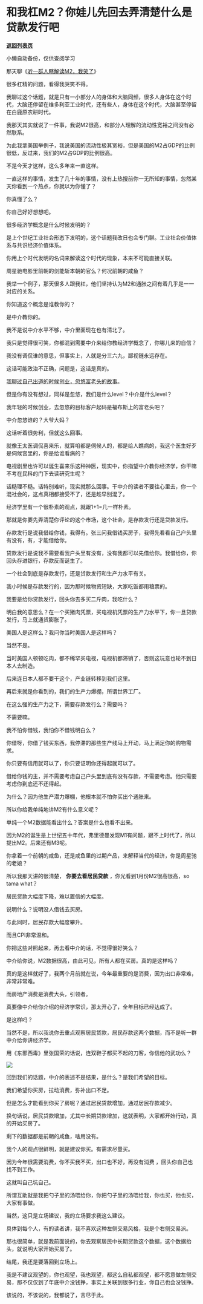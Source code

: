 # 和我杠M2？你娃儿先回去弄清楚什么是贷款发行吧

[**返回列表页**](/gzh/记忆承载3)

小懒自动备份，仅供查阅学习

那天聊《[听一群人瞎解读M2，我笑了](http://mp.weixin.qq.com/s?__biz=MzU3NDc5Nzc0NQ==&mid=2247522483&idx=1&sn=d6b4197afde03dd717e2e227c2e98e2d&chksm=fd2e3a6dca59b37b463c183ca012b39b786bb8817a2fb2009035fc0eb0f8106eaaee00757a50&scene=21#wechat_redirect)》  

很多杠精的问题，看得我哭笑不得。

我聊过这个话题，就是只有一小部分人的身体和大脑同频，很多人身体在这个时代，大脑还停留在维多利亚工业时代，还有些人，身体在这个时代，大脑甚至停留在白鹿原农耕时代。  

我那天其实就说了一件事，我说M2很高，和部分人理解的流动性宽裕之间没有必然联系。

为此我拿美国举例子，我说美国的流动性极其宽裕，但是美国的M2占GDP的比例很低，反过来，我们的M2占GDP的比例很高。  

不是今天才这样，这么多年来一直这样。  

一直这样的事情，发生了几十年的事情，没有上热搜前你一无所知的事情，忽然某天你看到一个热点，你就以为你懂了？  

你真懂了么？

你自己好好想想吧。  

很多经济学概念是什么时候发明的？  

是上个世纪工业社会形态下发明的，这个话题我改日也会专门聊。工业社会价值体系与共识经济价值体系。

你用上个时代发明的名词来解读这个时代的现象，本来不可能直接关联。  

周星驰电影里前朝的剑能斩本朝的官么？何况前朝的咸鱼？  

我举一个例子，那天很多人跟我杠，他们坚持认为M2和通胀之间有着几乎是一一对应的关系。  

你知道这个概念是谁教你的？  

是中介教你的。

我不是说中介水平不够，中介里面现在也有清北了。  

我只是觉得很可笑，你都混到需要中介来给你教经济学概念了，你哪儿来的自信？  

我没有调侃谁的意思，但事实上，人就是分三六九，鄙视链永远存在。  

这话可能政治不正确，问题是，这话是真的。

[我聊过自己出道的时候创业，忽悠富老头的故事](http://mp.weixin.qq.com/s?__biz=MzU0MjYwNDU2Mw==&mid=2247509838&idx=2&sn=dd662d8980b86788137f92ec93e2462e&chksm=fb1acb32cc6d4224fa7ea86e49e802bacd76e0eaa80ee0329249ceb30a540027e1cfe5b04a46&scene=21#wechat_redirect)。

但是你有没有想过，同样是忽悠，我们是什么level？中介是什么level？

我年轻的时候创业，去忽悠的目标客户起码是福布斯上的富老头吧？

中介忽悠谁的？大爷大妈？  

这话听着很势利，但就这么回事。  

就像王太医调侃喜来乐，就算咱都是伺候人的，都是给人瞧病的，我这个医生好歹是伺候宫里的，你是给谁看病的？

电视剧里也许可以诞生喜来乐这种神医，现实中，你指望中介教你经济学，你干嘛不考在民科的门下去读研究生呢？  

话糙理不糙。话特别难听，现实就那么回事。干中介的读者不要往心里去，你一个混社会的，这点真相都接受不了，还是趁早别混了。

经济学里有一个很朴素的观点，就跟1+1=几一样朴素。  

那就是你要先弄清楚你评论的这个市场，这个社会，是存款发行还是贷款发行。  

存款发行是说我借给你钱，我得有。张三问我借钱买房子，我得先看看自己户头里有没有，有，才能借给你。  

贷款发行是说我不需要看我户头里有没有，没有我都可以先借给你。我借给你，你回头存进银行，存款反而诞生了。  

一个社会到底是存款发行，还是贷款发行和生产力水平有关。  

我小时候是存款发行的，因为那时候物资短缺，大家吃饭都用粮票的。  

我要是给你贷款发行，回头你去多买二斤肉，我吃什么？

明白我的意思么？在一个买猪肉凭票，买电视机凭票的生产力水平下，你一旦贷款发行，马上就通货膨胀了。  

美国人是这样么？我问你当时美国人是这样吗？  

当然不是。

当时美国人顿顿吃肉，都不稀罕买电视，电视机都滞销了，否则这玩意也轮不到日本人去制造。

后来连日本人都不要干这个，产业链转移到我们这里。  

再后来就是你看到的，我们的生产力爆棚，所谓世界工厂。  

在这么强的生产力之下，需要存款发行么？需要吗？  

不需要嘛。

我不怕你借钱，我怕你不借钱明白么？  

你借呀，你借了钱买东西，我停滞的那些生产线马上开动，马上满足你的购物需求。  

你只要有信用就可以了，你只要证明你还得起就可以了。  

借给你钱的主，并不需要考虑自己户头里到底有没有存款，不需要考虑。他只需要考虑你到底还不还得起。  

为什么？因为他生产潜力爆棚，他根本就不怕你买出个通胀来。

所以你给我单纯地讲M2有什么意义呢？  

单纯一个M2数据能看出什么？答案是什么也看不出来。  

因为M2的诞生是上世纪五十年代，弗里德曼发现M1有问题，跟不上时代了，所以提出M2。后来还有M3呢。  

你拿着一个前朝的咸鱼，还是咸鱼里的过期产品，来解释当代的经济，你是周星驰的老娘？  

所以我那天讲的很清楚， **你要去看居民贷款** ，你光看到1月份M2很高很高，so tama what？

居民贷款大幅度下降，难以置信的大幅度。  

说明什么？说明没人借钱去买房。  

与此同时，居民存款大幅度攀升。  

而且CPI非常温和。  

你把这些对照起来，再去看中介的话，不觉得很好笑么？

中介给你说，M2数据很高，由此可见，所有人都在买房。真的是这样吗？

真的是这样就好了，我两个月前就在说，今年最重要的是消费，因为出口非常难，非常非常难。  

而房地产消费是消费大头，引领者。

真要像中介给你介绍的经济学常识，那太开心了，全年目标已经达成了。  

是这样吗？  

当然不是，所以我说你去重点观察居民贷款，居民存款这两个数据，而不是听一群中介给你讲经济学。

用《东邪西毒》里张国荣的话说，连双鞋子都买不起的刀客，你信他的武功么？  

![](https://mmbiz.qpic.cn/mmbiz_png/aYCQDPqZ8kz0JKmP5m2DlVibfic50spENaf4Kicn9lY8qqy2X1cP2C1wQtwiatrtiafWI29gEkMkkso4VGpDkItPWKw/640?wx_fmt=png)

回到我们的话题，中介的表述不是结果，是什么？是我们希望的目标。

我们希望你买房，拉动消费，弥补出口不足。  

但是怎么才能看到你买了房呢？通过居民贷款增加，通过居民存款减少。

换句话说，居民贷款增加，尤其中长期贷款增加，这就表明，大家都开始行动，真的开始买房了。  

剩下的数据都是前朝的咸鱼，啥用没有。  

我个人的观点很鲜明，就是建议你买。有需求尽量买。

因为今年很需要消费，你不买我不买，出口也不好，再没有消费 ，回头你自己也找不到工作。

这就叫自己坑自己。  

所谓互助就是我把勺子里的汤喂给你，你把勺子里的汤喂给我，你也买，他也买，大家有事做。  

当然，这只是立场建议，我的立场要求我这么建议。  

具体到每个人，有的读者讲，我不喜欢这种左侧交易风格，我是个右侧交易派。  

那也很简单，就是我前面说的，你去观察居民中长期贷款这个数据，这个数据抬头，就说明大家开始买房了。

结尾，我还是要落回到立场上。  

我是不建议观望的，你也观望，我也观望，都这么自私都观望，都不愿意做左侧交易，那不仅仅到了年底中介没钱挣，事实上关联到很多行业，你自己也会没钱挣。

该说的，不该说的，我都说了，言尽于此。

